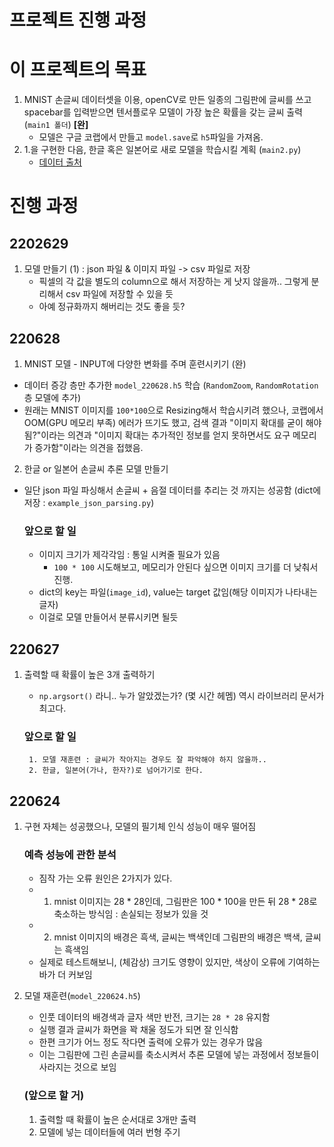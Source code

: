 # 프로젝트 진행 과정

# 이 프로젝트의 목표
1. MNIST 손글씨 데이터셋을 이용, openCV로 만든 일종의 그림판에 글씨를 쓰고 spacebar를 입력받으면 텐서플로우 모델이 가장 높은 확률을 갖는 글씨 출력 (`main1 폴더`) <b>[완]</b>
    - 모델은 구글 코랩에서 만들고 `model.save`로 `h5`파일을 가져옴.
2. 1.을 구현한 다음, 한글 혹은 일본어로 새로 모델을 학습시킬 계획 (`main2.py`)
    - [데이터 출처](https://aihub.or.kr/aidata/133)

# 진행 과정

## 2202629
1. 모델 만들기 (1) : json 파일 & 이미지 파일 -> csv 파일로 저장
    - 픽셀의 각 값을 별도의 column으로 해서 저장하는 게 낫지 않을까.. 그렇게 분리해서 csv 파일에 저장할 수 있을 듯
    - 아예 정규화까지 해버리는 것도 좋을 듯?


## 220628
1. MNIST 모델 - INPUT에 다양한 변화를 주며 훈련시키기 (완)
- 데이터 증강 층만 추가한 `model_220628.h5` 학습 (`RandomZoom`, `RandomRotation` 층 모델에 추가)
- 원래는 MNIST 이미지를 `100*100`으로 Resizing해서 학습시키려 했으나, 코랩에서 OOM(GPU 메모리 부족) 에러가 뜨기도 했고, 검색 결과 "이미지 확대를 굳이 해야 됨?"이라는 의견과 "이미지 확대는 추가적인 정보를 얻지 못하면서도 요구 메모리가 증가함"이라는 의견을 접했음.

2. 한글 or 일본어 손글씨 추론 모델 만들기
- 일단 json 파일 파싱해서 손글씨 + 음절 데이터를 추리는 것 까지는 성공함 (dict에 저장 : `example_json_parsing.py`)

    ### 앞으로 할 일
    - 이미지 크기가 제각각임 : 통일 시켜줄 필요가 있음
        - `100 * 100` 시도해보고, 메모리가 안된다 싶으면 이미지 크기를 더 낮춰서 진행.
    - dict의 key는 파일(`image_id`), value는 target 값임(해당 이미지가 나타내는 글자)
    - 이걸로 모델 만들어서 분류시키면 될듯

## 220627
1. 출력할 때 확률이 높은 3개 출력하기
    - `np.argsort()` 라니.. 누가 알았겠는가? (몇 시간 헤멤) 역시 라이브러리 문서가 최고다.
    
    ### 앞으로 할 일
        1. 모델 재훈련 : 글씨가 작아지는 경우도 잘 파악해야 하지 않을까..
        2. 한글, 일본어(가나, 한자?)로 넘어가기로 한다.

## 220624
1. 구현 자체는 성공했으나, 모델의 필기체 인식 성능이 매우 떨어짐

    ### 예측 성능에 관한 분석
    - 짐작 가는 오류 원인은 2가지가 있다.
    - 1. mnist 이미지는 28 * 28인데, 그림판은 100 * 100을 만든 뒤 28 * 28로 축소하는 방식임 : 손실되는 정보가 있을 것
    - 2. mnist 이미지의 배경은 흑색, 글씨는 백색인데 그림판의 배경은 백색, 글씨는 흑색임
    - 실제로 테스트해보니, (체감상) 크기도 영향이 있지만, 색상이 오류에 기여하는 바가 더 커보임

2. 모델 재훈련(`model_220624.h5`)
    - 인풋 데이터의 배경색과 글자 색만 반전, 크기는 `28 * 28` 유지함
    - 실행 결과 글씨가 화면을 꽉 채울 정도가 되면 잘 인식함
    - 한편 크기가 어느 정도 작다면 출력에 오류가 있는 경우가 많음
    - 이는 그림판에 그린 손글씨를 축소시켜서 추론 모델에 넣는 과정에서 정보들이 사라지는 것으로 보임

    ### (앞으로 할 거)
    1. 출력할 때 확률이 높은 순서대로 3개만 출력
    2. 모델에 넣는 데이터들에 여러 번형 주기

